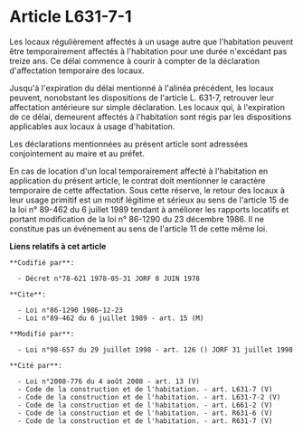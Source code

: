 # Article L631-7-1

Les locaux régulièrement affectés à un usage autre que l'habitation peuvent être temporairement affectés à l'habitation pour
une durée n'excédant pas treize ans. Ce délai commence à courir à compter de la déclaration d'affectation temporaire des
locaux.

Jusqu'à l'expiration du délai mentionné à l'alinéa précédent, les locaux peuvent, nonobstant les dispositions de l'article L.
631-7, retrouver leur affectation antérieure sur simple déclaration. Les locaux qui, à l'expiration de ce délai, demeurent
affectés à l'habitation sont régis par les dispositions applicables aux locaux à usage d'habitation.

Les déclarations mentionnées au présent article sont adressées conjointement au maire et au préfet.

En cas de location d'un local temporairement affecté à l'habitation en application du présent article, le contrat doit
mentionner le caractère temporaire de cette affectation. Sous cette réserve, le retour des locaux à leur usage primitif est
un motif légitime et sérieux au sens de l'article 15 de la loi n° 89-462 du 6 juillet 1989 tendant à améliorer les rapports
locatifs et portant modification de la loi n° 86-1290 du 23 décembre 1986. Il ne constitue pas un événement au sens de
l'article 11 de cette même loi.

**Liens relatifs à cet article**

	**Codifié par**:

	  - Décret n°78-621 1978-05-31 JORF 8 JUIN 1978

	**Cite**:

	  - Loi n°86-1290 1986-12-23
	  - Loi n°89-462 du 6 juillet 1989 - art. 15 (M)

	**Modifié par**:

	  - Loi n°98-657 du 29 juillet 1998 - art. 126 () JORF 31 juillet 1998

	**Cité par**:

	  - Loi n°2008-776 du 4 août 2008 - art. 13 (V)
	  - Code de la construction et de l'habitation. - art. L631-7 (V)
	  - Code de la construction et de l'habitation. - art. L631-7-2 (V)
	  - Code de la construction et de l'habitation. - art. L661-2 (V)
	  - Code de la construction et de l'habitation. - art. R631-6 (V)
	  - Code de la construction et de l'habitation. - art. R631-7 (V)
